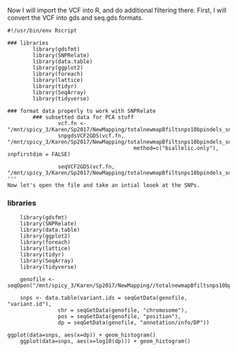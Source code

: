 Now I will import the VCF into R, and do additional filtering there.
First, I will convert the VCF into gds and seq.gds formats.
```
#!/usr/bin/env Rscript

### libraries
        library(gdsfmt) 
        library(SNPRelate)
        library(data.table)
        library(ggplot2)
        library(foreach)
        library(lattice)
        library(tidyr)
        library(SeqArray)
        library(tidyverse)

### format data properly to work with SNPRelate
        ### subsetted data for PCA stuff
                vcf.fn <- "/mnt/spicy_3/Karen/Sp2017/NewMapping/totalnewmapBfiltsnps10bpindels_snps_filter_pass_lowGQmiss.vcf"
                snpgdsVCF2GDS(vcf.fn, "/mnt/spicy_3/Karen/Sp2017/NewMapping/totalnewmapBfiltsnps10bpindels_snps_filter_pass_lowGQmiss.gds", 
                                        method=c("biallelic.only"), snpfirstdim = FALSE)
        
                seqVCF2GDS(vcf.fn, "/mnt/spicy_3/Karen/Sp2017/NewMapping/totalnewmapBfiltsnps10bpindels_snps_filter_pass_lowGQmiss.seq.gds")
'''
Now let's open the file and take an intial loook at the SNPs.
```
### libraries
        library(gdsfmt) 
        library(SNPRelate)
        library(data.table)
        library(ggplot2)
        library(foreach)
        library(lattice)
        library(tidyr)
        library(SeqArray)
        library(tidyverse)

		genofile <- seqOpen("/mnt/spicy_3/Karen/Sp2017/NewMapping//totalnewmapBfiltsnps10bpindels_snps_filter_pass_lowGQmiss.seq.gds")

		snps <- data.table(variant.ids = seqGetData(genofile, "variant.id"),
					chr = seqGetData(genofile, "chromosome"),
					pos = seqGetData(genofile, "position"),
					dp = seqGetData(genofile, "annotation/info/DP"))

    ggplot(data=snps, aes(x=dp)) + geom_histogram()
		ggplot(data=snps, aes(x=log10(dp))) + geom_histogram()

